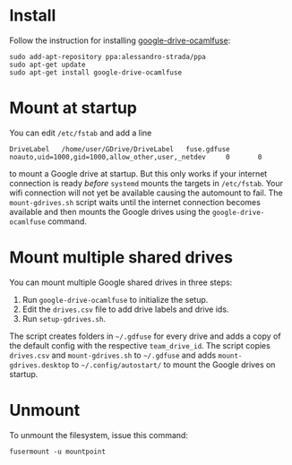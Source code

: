 # Install

Follow the instruction for installing [google-drive-ocamlfuse](https://github.com/astrada/google-drive-ocamlfuse):

```
sudo add-apt-repository ppa:alessandro-strada/ppa
sudo apt-get update
sudo apt-get install google-drive-ocamlfuse
```

# Mount at startup

You can edit `/etc/fstab` and add a line

```
DriveLabel   /home/user/GDrive/DriveLabel   fuse.gdfuse    noauto,uid=1000,gid=1000,allow_other,user,_netdev     0       0
```

to mount a Google drive at startup. But this only works if your internet connection is ready _before_ `systemd` mounts the targets in `/etc/fstab`. Your wifi connection will not yet be available causing the automount to fail. The `mount-gdrives.sh` script waits until the internet connection becomes available and then mounts the Google drives using the `google-drive-ocamlfuse` command.

# Mount multiple shared drives

You can mount multiple Google shared drives in three steps:

1. Run `google-drive-ocamlfuse` to initialize the setup.
2. Edit the `drives.csv` file to add drive labels and drive ids.
3. Run `setup-gdrives.sh`.

The script creates folders in `~/.gdfuse` for every drive and adds a copy of the default config with the respective `team_drive_id`. The script copies `drives.csv` and `mount-gdrives.sh` to `~/.gdfuse` and adds `mount-gdrives.desktop` to `~/.config/autostart/` to mount the Google drives on startup.

# Unmount

To unmount the filesystem, issue this command:

```
fusermount -u mountpoint
```